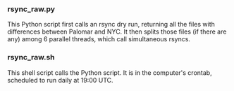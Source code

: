 ### rsync_raw.py
This Python script first calls an rsync dry run, returning all the files with differences between Palomar and NYC. It then splits those files (if there are any) among 6 parallel threads, which call simultaneous rsyncs.

### rsync_raw.sh
This shell script calls the Python script. It is in the computer's crontab, scheduled to run daily at 19:00 UTC. 
